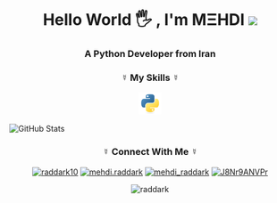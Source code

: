 <h1 align="center">Hello World 🖐️ , I'm MΞHDI <img src="https://cdn.discordapp.com/attachments/746798436317266021/922931999205883934/7089-xmas-hacker.gif" width="30"/></h1>
<h3 align="center">A Python Developer from Iran</h3>

<h3 align="center">☿ My Skills ☿</h3>
<p align="center"> <a href="https://www.python.org" target="_blank" rel="noreferrer"> <img src="https://raw.githubusercontent.com/devicons/devicon/master/icons/python/python-original.svg" alt="python" width="40" height="40"/> </a> </p>

![GitHub Stats](https://github-readme-stats.vercel.app/api?username=raddark&theme=radical)

<h3 align="center">☿ Connect With Me ☿</h3>
<p align="center">
<a href="https://twitter.com/raddark10" target="blank"><img align="center" src="https://raw.githubusercontent.com/rahuldkjain/github-profile-readme-generator/master/src/images/icons/Social/twitter.svg" alt="raddark10" height="30" width="40" /></a>
<a href="https://fb.com/mehdi.raddark" target="blank"><img align="center" src="https://raw.githubusercontent.com/rahuldkjain/github-profile-readme-generator/master/src/images/icons/Social/facebook.svg" alt="mehdi.raddark" height="30" width="40" /></a>
<a href="https://instagram.com/mehdi_raddark" target="blank"><img align="center" src="https://raw.githubusercontent.com/rahuldkjain/github-profile-readme-generator/master/src/images/icons/Social/instagram.svg" alt="mehdi_raddark" height="30" width="40" /></a>
<a href="https://discord.gg/J8Nr9ANVPr" target="blank"><img align="center" src="https://raw.githubusercontent.com/rahuldkjain/github-profile-readme-generator/master/src/images/icons/Social/discord.svg" alt="J8Nr9ANVPr" height="30" width="40" /></a>
</p>

<p align="center"> <img src="https://komarev.com/ghpvc/?username=raddark&label=Profile%20views&color=0e75b6&style=flat" alt="raddark" /> </p>
